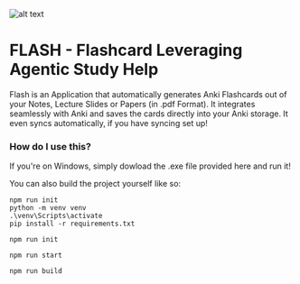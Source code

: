 ![alt text](https://github.com/[shoshinL]/FLASH/blob/main/Logo.jpg?raw=true)
# FLASH - Flashcard Leveraging Agentic Study Help
Flash is an Application that automatically generates Anki Flashcards out of your Notes, Lecture Slides or Papers (in .pdf Format).
It integrates seamlessly with Anki and saves the cards directly into your Anki storage. It even syncs automatically, if you have syncing set up!

### How do I use this?
If you're on Windows, simply dowload the .exe file provided here and run it!

You can also build the project yourself like so:

```shell
npm run init
python -m venv venv
.\venv\Scripts\activate
pip install -r requirements.txt
```

```shell
npm run init
```

```shell
npm run start
```

```shell
npm run build
```
